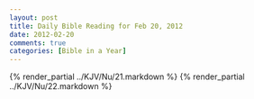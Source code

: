 ```yaml
---
layout: post
title: Daily Bible Reading for Feb 20, 2012
date: 2012-02-20
comments: true
categories: [Bible in a Year]
---
```

{% render_partial ../KJV/Nu/21.markdown %}
{% render_partial ../KJV/Nu/22.markdown %}
